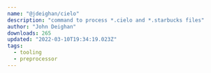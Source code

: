 ```yaml
---
name: "@jdeighan/cielo"
description: "command to process *.cielo and *.starbucks files"
author: "John Deighan"
downloads: 265
updated: "2022-03-10T19:34:19.023Z"
tags: 
  - tooling
  - preprocessor
---
```

